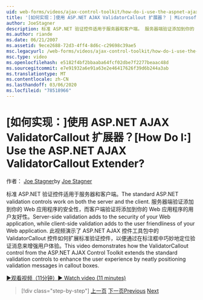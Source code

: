```yaml
---
uid: web-forms/videos/ajax-control-toolkit/how-do-i-use-the-aspnet-ajax-validatorcallout-extender
title: '[如何实现：]使用 ASP.NET AJAX ValidatorCallout 扩展器？ | Microsoft Docs'
author: JoeStagner
description: 标准 ASP.NET 验证控件适用于服务器和客户端。 服务器端验证添加到你的 Web 应用程序的安全性，而 c 。
ms.author: riande
ms.date: 06/21/2007
ms.assetid: 9ece2688-72d3-4ff4-8d6c-c29698c39ae5
msc.legacyurl: /web-forms/videos/ajax-control-toolkit/how-do-i-use-the-aspnet-ajax-validatorcallout-extender
msc.type: video
ms.openlocfilehash: e5182f4bf2bbaaba64fcf02dbe7f2277beaac48d
ms.sourcegitcommit: e7e91932a6e91a63e2e46417626f39d6b244a3ab
ms.translationtype: MT
ms.contentlocale: zh-CN
ms.lasthandoff: 03/06/2020
ms.locfileid: "78518966"
---
```

# <a name="how-do-i-use-the-aspnet-ajax-validatorcallout-extender"></a><span data-ttu-id="eba33-105">[如何实现：]使用 ASP.NET AJAX ValidatorCallout 扩展器？</span><span class="sxs-lookup"><span data-stu-id="eba33-105">[How Do I:] Use the ASP.NET AJAX ValidatorCallout Extender?</span></span>

<span data-ttu-id="eba33-106">作者： [Joe Stagner](https://github.com/JoeStagner)</span><span class="sxs-lookup"><span data-stu-id="eba33-106">by [Joe Stagner](https://github.com/JoeStagner)</span></span>

<span data-ttu-id="eba33-107">标准 ASP.NET 验证控件适用于服务器和客户端。</span><span class="sxs-lookup"><span data-stu-id="eba33-107">The standard ASP.NET validation controls work on both the server and the client.</span></span> <span data-ttu-id="eba33-108">服务器端验证添加到你的 Web 应用程序的安全性，而客户端验证将添加到你的 Web 应用程序的用户友好性。</span><span class="sxs-lookup"><span data-stu-id="eba33-108">Server-side validation adds to the security of your Web application, while client-side validation adds to the user friendliness of your Web application.</span></span> <span data-ttu-id="eba33-109">此视频演示了 ASP.NET AJAX 控件工具包中的 ValidatorCallout 控件如何扩展标准验证控件，以便通过在标注框中巧妙地定位验证消息来增强用户体验。</span><span class="sxs-lookup"><span data-stu-id="eba33-109">This video demonstrates how the ValidatorCallout control from the ASP.NET AJAX Control Toolkit extends the standard validation controls to enhance the user experience by neatly positioning validation messages in callout boxes.</span></span>

[<span data-ttu-id="eba33-110">&#9654;观看视频（11分钟）</span><span class="sxs-lookup"><span data-stu-id="eba33-110">&#9654; Watch video (11 minutes)</span></span>](https://channel9.msdn.com/Blogs/ASP-NET-Site-Videos/how-do-i-use-the-aspnet-ajax-validatorcallout-extender)

> [!div class="step-by-step"]
> <span data-ttu-id="eba33-111">[上一页](how-do-i-use-the-numericupdown-extender-control.md)
> [下一页](how-do-i-use-the-aspnet-ajax-resizablecontrol-extender.md)</span><span class="sxs-lookup"><span data-stu-id="eba33-111">[Previous](how-do-i-use-the-numericupdown-extender-control.md)
[Next](how-do-i-use-the-aspnet-ajax-resizablecontrol-extender.md)</span></span>
